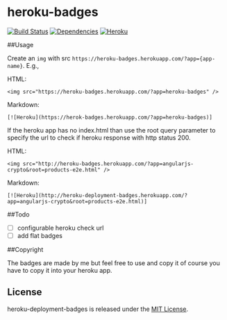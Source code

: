 heroku-badges
==================
[![Build Status](https://travis-ci.org/welcoMattic/heroku-badge.svg?branch=master)](https://travis-ci.org/welcoMattic/heroku-badge)
[![Dependencies](https://david-dm.org/welcoMattic/heroku-badge.png)](https://david-dm.org/welcoMattic/heroku-badge)
[![Heroku](http://heroku-badges.herokuapp.com/?app=heroku-deployment-badges)](http://heroku-badges.herokuapp.com/projects.html)

##Usage

Create an `img` with src `https://heroku-badges.herokuapp.com/?app={app-name}`. E.g.,

HTML:

    <img src="https://heroku-badges.herokuapp.com/?app=heroku-badges" />

Markdown:

    [![Heroku](https://herok-badges.herokuapp.com/?app=heroku-badges)]


If the heroku app has no index.html than use the root query parameter to specify the url to check if heroku response with http status 200.

HTML:

    <img src="http://heroku-badges.herokuapp.com/?app=angularjs-crypto&root=products-e2e.html" />

Markdown:

    [![Heroku](http://heroku-deployment-badges.herokuapp.com/?app=angularjs-crypto&root=products-e2e.html)]

##Todo

+ [ ] configurable heroku check url
+ [ ] add flat badges

##Copyright

The badges are made by me but feel free to use and copy it of course you have to copy it into your heroku app.

License
--------------

heroku-deployment-badges is released under the [MIT License](http://opensource.org/licenses/MIT).
